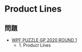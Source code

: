 # Product Lines

## 問題
- [WPF PUZZLE GP 2020 ROUND 1](../questions/wpfpgp2020_1.md)
	- 1\. Product Lines
